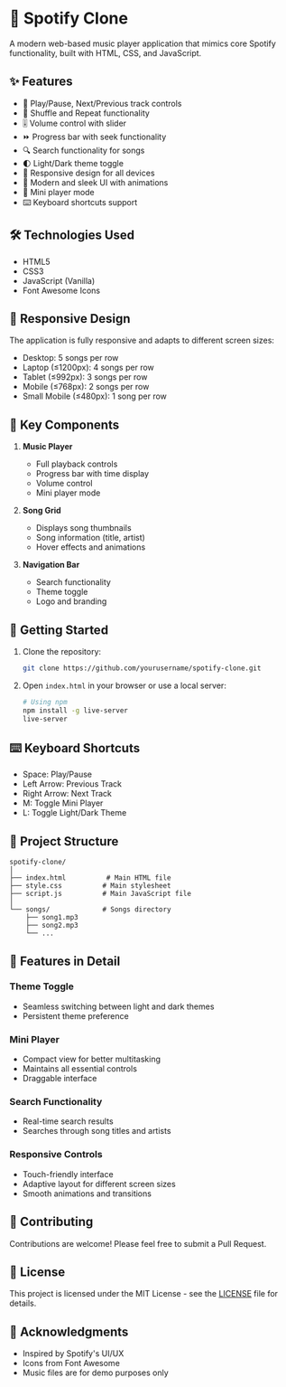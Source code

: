 # 🎵 Spotify Clone

A modern web-based music player application that mimics core Spotify functionality, built with HTML, CSS, and JavaScript.

## ✨ Features

- 🎵 Play/Pause, Next/Previous track controls
- 🔄 Shuffle and Repeat functionality
- 🎚️ Volume control with slider
- ⏩ Progress bar with seek functionality
- 🔍 Search functionality for songs
- 🌓 Light/Dark theme toggle
- 📱 Responsive design for all devices
- 🎨 Modern and sleek UI with animations
- 🎵 Mini player mode
- ⌨️ Keyboard shortcuts support

## 🛠️ Technologies Used

- HTML5
- CSS3
- JavaScript (Vanilla)
- Font Awesome Icons

## 📱 Responsive Design

The application is fully responsive and adapts to different screen sizes:

- Desktop: 5 songs per row
- Laptop (≤1200px): 4 songs per row
- Tablet (≤992px): 3 songs per row
- Mobile (≤768px): 2 songs per row
- Small Mobile (≤480px): 1 song per row

## 🎯 Key Components

1. **Music Player**

   - Full playback controls
   - Progress bar with time display
   - Volume control
   - Mini player mode

2. **Song Grid**

   - Displays song thumbnails
   - Song information (title, artist)
   - Hover effects and animations

3. **Navigation Bar**
   - Search functionality
   - Theme toggle
   - Logo and branding

## 🚀 Getting Started

1. Clone the repository:

   ```bash
   git clone https://github.com/yourusername/spotify-clone.git
   ```

2. Open `index.html` in your browser or use a local server:
   ```bash
   # Using npm
   npm install -g live-server
   live-server
   ```

## ⌨️ Keyboard Shortcuts

- Space: Play/Pause
- Left Arrow: Previous Track
- Right Arrow: Next Track
- M: Toggle Mini Player
- L: Toggle Light/Dark Theme

## 📂 Project Structure

```
spotify-clone/
│
├── index.html          # Main HTML file
├── style.css          # Main stylesheet
├── script.js          # Main JavaScript file
│
└── songs/             # Songs directory
    ├── song1.mp3
    ├── song2.mp3
    └── ...
```

## 🎨 Features in Detail

### Theme Toggle

- Seamless switching between light and dark themes
- Persistent theme preference

### Mini Player

- Compact view for better multitasking
- Maintains all essential controls
- Draggable interface

### Search Functionality

- Real-time search results
- Searches through song titles and artists

### Responsive Controls

- Touch-friendly interface
- Adaptive layout for different screen sizes
- Smooth animations and transitions

## 🤝 Contributing

Contributions are welcome! Please feel free to submit a Pull Request.

## 📝 License

This project is licensed under the MIT License - see the [LICENSE](LICENSE) file for details.

## 🙏 Acknowledgments

- Inspired by Spotify's UI/UX
- Icons from Font Awesome
- Music files are for demo purposes only

